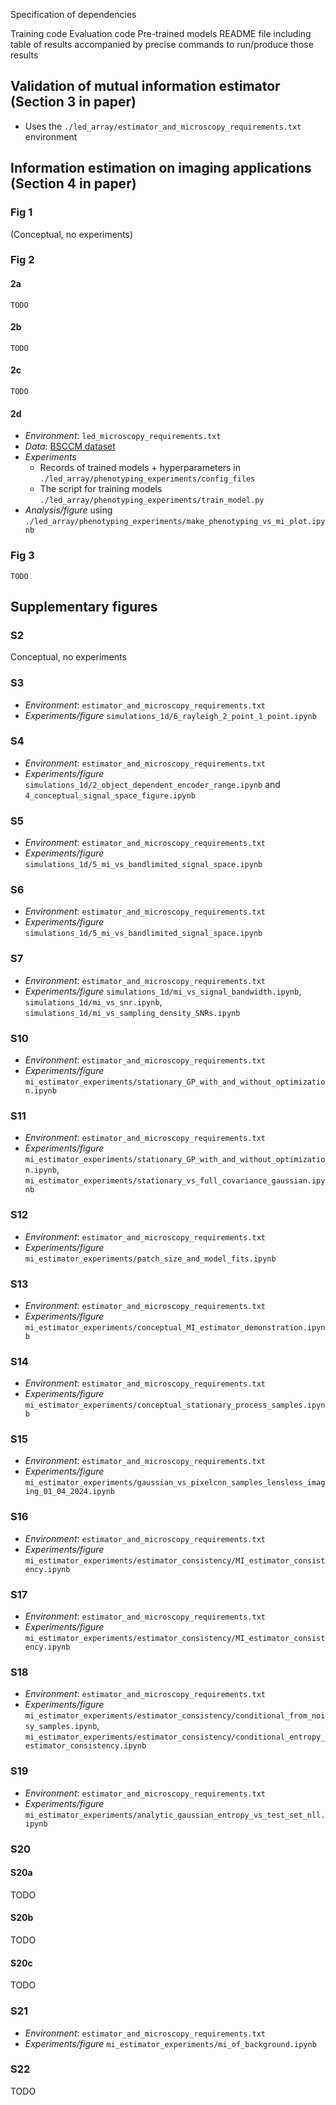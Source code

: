 


Specification of dependencies






Training code
Evaluation code
Pre-trained models
README file including table of results accompanied by precise commands to run/produce those results








## Validation of mutual information estimator (Section 3 in paper)

- Uses the `./led_array/estimator_and_microscopy_requirements.txt` environment



## Information estimation on imaging applications (Section 4 in paper)

### Fig 1
(Conceptual, no experiments)


### Fig 2
#### 2a
    TODO

#### 2b
    TODO

#### 2c
    TODO

#### 2d
- *Environment*: `led_microscopy_requirements.txt`
- *Data*: [BSCCM dataset](https://waller-lab.github.io/BSCCM/)
- *Experiments*
    - Records of trained models + hyperparameters in `./led_array/phenotyping_experiments/config_files`
    - The script for training models `./led_array/phenotyping_experiments/train_model.py`
- *Analysis/figure* using `./led_array/phenotyping_experiments/make_phenotyping_vs_mi_plot.ipynb`
    


### Fig 3
    TODO



## Supplementary figures

### S2
Conceptual, no experiments

### S3
- *Environment*: `estimator_and_microscopy_requirements.txt`
- *Experiments/figure* `simulations_1d/6_rayleigh_2_point_1_point.ipynb`

### S4
- *Environment*: `estimator_and_microscopy_requirements.txt`
- *Experiments/figure* `simulations_1d/2_object_dependent_encoder_range.ipynb` and `4_conceptual_signal_space_figure.ipynb`

### S5
- *Environment*: `estimator_and_microscopy_requirements.txt`
- *Experiments/figure* `simulations_1d/5_mi_vs_bandlimited_signal_space.ipynb`

### S6
- *Environment*: `estimator_and_microscopy_requirements.txt`
- *Experiments/figure* `simulations_1d/5_mi_vs_bandlimited_signal_space.ipynb`

### S7
- *Environment*: `estimator_and_microscopy_requirements.txt`
- *Experiments/figure* `simulations_1d/mi_vs_signal_bandwidth.ipynb`, `simulations_1d/mi_vs_snr.ipynb`, `simulations_1d/mi_vs_sampling_density_SNRs.ipynb`


### S10
- *Environment*: `estimator_and_microscopy_requirements.txt`
- *Experiments/figure* `mi_estimator_experiments/stationary_GP_with_and_without_optimization.ipynb`

### S11
- *Environment*: `estimator_and_microscopy_requirements.txt`
- *Experiments/figure* `mi_estimator_experiments/stationary_GP_with_and_without_optimization.ipynb`, `mi_estimator_experiments/stationary_vs_full_covariance_gaussian.ipynb`

### S12
- *Environment*: `estimator_and_microscopy_requirements.txt`
- *Experiments/figure* `mi_estimator_experiments/patch_size_and_model_fits.ipynb`

### S13
- *Environment*: `estimator_and_microscopy_requirements.txt`
- *Experiments/figure* `mi_estimator_experiments/conceptual_MI_estimator_demonstration.ipynb`

### S14
- *Environment*: `estimator_and_microscopy_requirements.txt`
- *Experiments/figure* `mi_estimator_experiments/conceptual_stationary_process_samples.ipynb`

### S15
- *Environment*: `estimator_and_microscopy_requirements.txt`
- *Experiments/figure* `mi_estimator_experiments/gaussian_vs_pixelcnn_samples_lensless_imaging_01_04_2024.ipynb`

### S16
- *Environment*: `estimator_and_microscopy_requirements.txt`
- *Experiments/figure* `mi_estimator_experiments/estimator_consistency/MI_estimator_consistency.ipynb`

### S17
- *Environment*: `estimator_and_microscopy_requirements.txt`
- *Experiments/figure* `mi_estimator_experiments/estimator_consistency/MI_estimator_consistency.ipynb`

### S18
- *Environment*: `estimator_and_microscopy_requirements.txt`
- *Experiments/figure* `mi_estimator_experiments/estimator_consistency/conditional_from_noisy_samples.ipynb`, `mi_estimator_experiments/estimator_consistency/conditional_entropy_estimator_consistency.ipynb`

### S19
- *Environment*: `estimator_and_microscopy_requirements.txt`
- *Experiments/figure* `mi_estimator_experiments/analytic_gaussian_entropy_vs_test_set_nll.ipynb`



### S20

#### S20a 
TODO

#### S20b
TODO

#### S20c 
TODO


### S21
- *Environment*: `estimator_and_microscopy_requirements.txt`
- *Experiments/figure* `mi_estimator_experiments/mi_of_background.ipynb`

### S22
TODO
